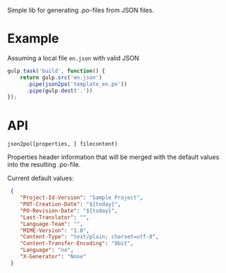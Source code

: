 Simple lib for generating .po-files from JSON files.

 
# Example
Assuming a local file `en.json` with valid JSON

```javascript
gulp.task('build', function() {
    return gulp.src('en.json')
      .pipe(json2po('template_en.po'))
      .pipe(gulp.dest('.'))
});
```

# API
```json2po([properties, ] filecontent)```  

Properties header information that will be merged with the default values into the resulting .po-file.
 
Current default values:

```json
 {
    "Project-Id-Version": "Sample Project",
    "POT-Creation-Date": "${today}",
    "PO-Revision-Date": "${today}",
    "Last-Translator": "",
    "Language-Team": "",
    "MIME-Version": "1.0",
    "Content-Type": "text/plain; charset=utf-8",
    "Content-Transfer-Encoding": "8bit",
    "Language": "no",
    "X-Generator": "None"
 }
```